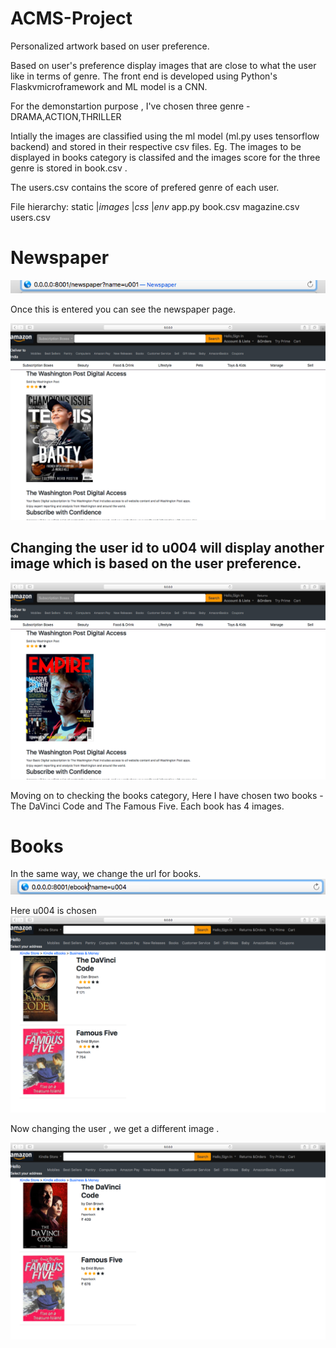 # ACMS-Project

Personalized artwork based on user preference.

Based on user's preference display images that are close to what the user like in terms of genre.
The front end is developed using Python's Flaskvmicroframework and ML model is a CNN.

For the demonstartion purpose , I've chosen three genre - DRAMA,ACTION,THRILLER

Intially the images are classified using the ml model (ml.py uses tensorflow backend)  and stored in their respective csv files. Eg. The images to be displayed in books category is classifed and the images score for the three genre is stored in book.csv .
 
 The users.csv contains the score of prefered genre of each user.

File hierarchy:
static
  |_images_
  |_css_
  |_env_
app.py
book.csv
magazine.csv
users.csv

# Newspaper

![URL](https://github.com/Haririthanya/ACMS-Project/blob/master/url.png) 

Once this is entered you can see the newspaper page.

![Newspaper](https://github.com/Haririthanya/ACMS-Project/blob/master/newspaper.png)

## Changing the user id to u004 will display another image which is based on the user preference.

![Newspaper-another user](https://github.com/Haririthanya/ACMS-Project/blob/master/newspaper2.png)

Moving on to checking the books category, Here I have chosen two books - The DaVinci Code and The Famous Five.
Each book has 4 images.

# Books

In the same way, we change the url for books.
![URL](https://github.com/Haririthanya/ACMS-Project/blob/master/book%20url.png)

Here u004 is chosen
![Book](https://github.com/Haririthanya/ACMS-Project/blob/master/book.png)

Now changing the user , we get a different image .

![Book2](https://github.com/Haririthanya/ACMS-Project/blob/master/book2.png)
